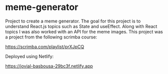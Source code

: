 # meme-generator
Project to create a meme generator. The goal for this project is to understand React.js topics such as State and useEffect. Along with React topics I was also worked with an API for the meme images. This project was a project from the following scrimba course: 

https://scrimba.com/playlist/prXJpCQ

Deployed using Netlify:

https://jovial-basbousa-29bc3f.netlify.app
